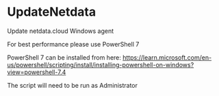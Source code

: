 # UpdateNetdata
Update netdata.cloud Windows agent

For best performance please use PowerShell 7

PowerShell 7 can be installed from here: https://learn.microsoft.com/en-us/powershell/scripting/install/installing-powershell-on-windows?view=powershell-7.4 

The script will need to be run as Administrator
